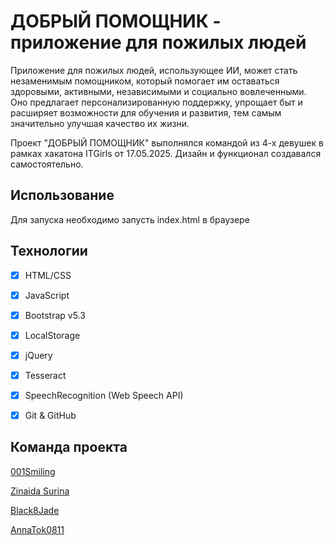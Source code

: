 # ДОБРЫЙ ПОМОЩНИК - приложение для пожилых людей

Приложение для пожилых людей, использующее ИИ, может стать незаменимым помощником, который помогает им оставаться здоровыми, активными, независимыми и социально вовлеченными. Оно предлагает персонализированную поддержку, упрощает быт и расширяет возможности для обучения и развития, тем самым значительно улучшая качество их жизни.

Проект "ДОБРЫЙ ПОМОЩНИК" выполнялся командой из 4-х девушек в рамках хакатона ITGirls от 17.05.2025. Дизайн и функционал создавался самостоятельно.

## Использование
Для запуска необходимо запусть index.html в браузере

## Технологии
- [x] HTML/CSS
- [x] JavaScript
- [x] Bootstrap v5.3
- [x] LocalStorage
- [x] jQuery
- [x] Tesseract
- [x] SpeechRecognition (Web Speech API)
- [x] Git & GitHub


## Команда проекта

[001Smiling](https://github.com/001Smiling)

[Zinaida Surina](https://github.com/lynchdiva)

[Black8Jade](https://github.com/Black8Jade)

[AnnaTok0811](https://github.com/AnnaTok0811)
